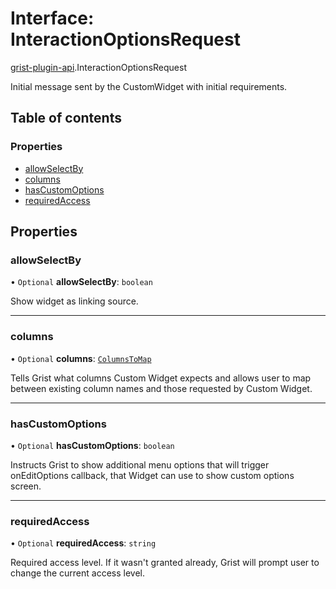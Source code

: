 # Interface: InteractionOptionsRequest

[grist-plugin-api](../modules/grist_plugin_api.md).InteractionOptionsRequest

Initial message sent by the CustomWidget with initial requirements.

## Table of contents

### Properties

- [allowSelectBy](grist_plugin_api.InteractionOptionsRequest.md#allowselectby)
- [columns](grist_plugin_api.InteractionOptionsRequest.md#columns)
- [hasCustomOptions](grist_plugin_api.InteractionOptionsRequest.md#hascustomoptions)
- [requiredAccess](grist_plugin_api.InteractionOptionsRequest.md#requiredaccess)

## Properties

### allowSelectBy

• `Optional` **allowSelectBy**: `boolean`

Show widget as linking source.

___

### columns

• `Optional` **columns**: [`ColumnsToMap`](../modules/grist_plugin_api.md#columnstomap)

Tells Grist what columns Custom Widget expects and allows user to map between existing column names
and those requested by Custom Widget.

___

### hasCustomOptions

• `Optional` **hasCustomOptions**: `boolean`

Instructs Grist to show additional menu options that will trigger onEditOptions callback, that Widget
can use to show custom options screen.

___

### requiredAccess

• `Optional` **requiredAccess**: `string`

Required access level. If it wasn't granted already, Grist will prompt user to change the current access
level.
